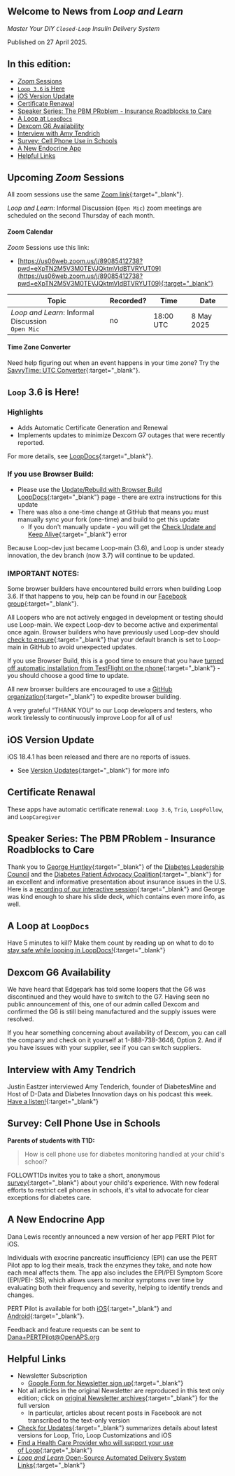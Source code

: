 ## Welcome to News from&nbsp;_<span translate="no">Loop and Learn</span>_

_Master Your DIY `Closed-Loop` Insulin Delivery System_

Published on 27 April 2025.

## In this edition:

* [*Zoom* Sessions](#upcoming-zoom-sessions)
* [`Loop 3.6` is Here](#loop-36-is-here)
* [iOS Version Update](#ios-version-update)
* [Certificate Renawal](#certificate-renawal)
* [Speaker Series: The PBM PRoblem - Insurance Roadblocks to Care](#speaker-series-the-pbm-problem---insurance-roadblocks-to-care)
* [A Loop at `LoopDocs`](#a-loop-at-loopdocs)
* [Dexcom G6 Availability](#dexcom-g6-availability)
* [Interview with Amy Tendrich](#interview-with-amy-tendrich)
* [Survey: Cell Phone Use in Schools](#survey-cell-phone-use-in-schools)
* [A New Endocrine App](#a-new-endocrine-app)
* [Helpful Links](#helpful-links)

## Upcoming *Zoom* Sessions

All zoom sessions use the same [Zoom link](https://us06web.zoom.us/j/89085412738?pwd=eXpTN2M5V3M0TEVJQktmVldBTVRYUT09){:target="_blank"}.

_<span translate="no">Loop and Learn</span>_: Informal Discussion (`Open Mic`) zoom meetings are scheduled on the second Thursday of each month.

#### Zoom Calendar

*Zoom* Sessions use this link:

* [https://us06web.zoom.us/j/89085412738?pwd=eXpTN2M5V3M0TEVJQktmVldBTVRYUT09](https://us06web.zoom.us/j/89085412738?pwd=eXpTN2M5V3M0TEVJQktmVldBTVRYUT09){:target="_blank"}

| Topic | Recorded? | Time | Date |
| - | - | - | - |
| _<span translate="no">Loop and Learn</span>_: Informal Discussion<br>`Open Mic` | no | 18:00 UTC | 8 May 2025 |

#### Time Zone Converter

Need help figuring out when an event happens in your time zone? Try the [SavvyTime: UTC Converter](https://savvytime.com/converter/utc){:target="_blank"}.

## `Loop` 3.6 is Here!

### Highlights

* Adds Automatic Certificate Generation and Renewal
* Implements updates to minimize Dexcom G7 outages that were recently reported.

For more details, see [LoopDocs](https://loopkit.github.io/loopdocs/version/releases/#loop-v360){:target="_blank"}.

### If you use Browser Build:

* Please use the [Update/Rebuild with Browser Build LoopDocs](https://loopkit.github.io/loopdocs/browser/bb-update/#how-to-update-or-rebuild){:target="_blank"} page - there are extra
instructions for this update
* There was also a one-time change at GitHub that means you must manually sync your fork (one-time)
and build to get this update
    * If you don't manually update - you will get the [Check Update and Keep Alive](https://loopkit.github.io/loopdocs/browser/bb-errors/#check-upstream-and-keep-alive-error){:target="_blank"} error

Because Loop-dev just became Loop-main (3.6), and Loop is under steady innovation, the dev
branch (now 3.7) will continue to be updated.

### IMPORTANT NOTES:

Some browser builders have encountered build errors when building Loop 3.6. If that happens
to you, help can be found in our [Facebook group](https://www.facebook.com/groups/LOOPandLEARN){:target="_blank"}. 

All Loopers who are not actively engaged in development or testing should use Loop-main.
We expect Loop-dev to become active and experimental once again. Browser builders who
have previously used Loop-dev should [check to ensure](https://loopkit.github.io/loopdocs/browser/build-dev-browser/#change-default-branch){:target="_blank"} that your default branch is set to
Loop-main in GitHub to avoid unexpected updates.

If you use Browser Build, this is a good time to ensure that you have [turned off automatic
installation from TestFlight on the phone](https://loopkit.github.io/loopdocs/browser/phone-install/#disable-automatic-install-from-testflight){:target="_blank"} - you should choose a good time to update.

All new browser builders are encouraged to use a [GitHub organization](https://loopkit.github.io/loopdocs/browser/secrets/#create-a-free-github-organization){:target="_blank"} to expedite browser building.

A very grateful “THANK YOU” to our Loop developers and testers, who work tirelessly to
continuously improve Loop for all of us!

## iOS Version Update

iOS 18.4.1 has been released and
there are no reports of issues.

* See [Version Updates](https://www.loopandlearn.org/version-updates/){:target="_blank"} for more info


## Certificate Renawal

These apps have automatic
certificate renewal: `Loop 3.6`, `Trio`,
`LoopFollow`, and `LoopCaregiver`

## Speaker Series: The PBM PRoblem - Insurance Roadblocks to Care

Thank you to [George Huntley](https://www.diabetesleadership.org/who-we-are#leadership){:target="_blank"} of the [Diabetes Leadership Council](https://www.diabetesleadership.org/) and the
[Diabetes Patient Advocacy Coalition](https://www.diabetespac.org/){:target="_blank"} for an excellent and informative
presentation about insurance issues in the U.S. Here is a [recording of our
interactive session](https://www.youtube.com/watch?v=DNgdLgN9YdY){:target="_blank"} and George was kind enough to share his slide deck, which
contains even more info, as well.

## A Loop at `LoopDocs`

Have 5 minutes to kill? Make them count by reading up on what to do to
[stay safe while looping in LoopDocs!](https://loopkit.github.io/loopdocs/faqs/safety-faqs/){:target="_blank"}

## Dexcom G6 Availability

We have heard that Edgepark has told some loopers that the G6 was
discontinued and they would have to switch to the G7. Having seen no public
announcement of this, one of our admin called Dexcom and confirmed the
G6 is still being manufactured and the supply issues were resolved.

If you hear something concerning about availability of Dexcom, you can call
the company and check on it yourself at 1-888-738-3646, Option 2. And if
you have issues with your supplier, see if you can switch suppliers.

## Interview with Amy Tendrich

Justin Eastzer interviewed Amy Tenderich, founder of DiabetesMine and
Host of D-Data and Diabetes Innovation days on his podcast this week.
[Have a listen!](https://diabetechpodcast.podbean.com/e/how-diabetes-bloggers-changed-the-game/){:target="_blank"}

## Survey: Cell Phone Use in Schools

**Parents of students with T1D:**

> How is cell phone use for diabetes monitoring
handled at your child's school?

FOLLOWT1Ds invites you to take a short,
anonymous [survey](https://dqa.co1.qualtrics.com/jfe/form/SV_d4gONAaZ70B1WcK?fbclid=IwY2xjawJ6ggZleHRuA2FlbQIxMABicmlkETFwYnRnMDRzV0ZXampMRjZhAR5DjHUYTdH9e-XeJsXbdeEcE6B_4OnL2quX9khEbAy37sgkfLHxBeuXiIOBSA_aem_rlruYLl6nsF_jbiKz28hxA){:target="_blank"} about your child's
experience. With new federal efforts to restrict
cell phones in schools, it's vital to advocate for
clear exceptions for diabetes care.

## A New Endocrine App

Dana Lewis recently
announced a new version
of her app PERT Pilot for iOS.

Individuals with exocrine
pancreatic insufficiency
(EPI) can use the PERT Pilot
app to log their meals,
track the enzymes they
take, and note how each meal affects them. The app also includes the EPI/PEI Symptom Score (EPI/PEI-
SS), which allows users to monitor symptoms over time by evaluating both
their frequency and severity, helping to identify trends and changes.

PERT Pilot is available for both [iOS](https://apps.apple.com/us/app/pert-pilot/id6448204562){:target="_blank"} and [Android](https://play.google.com/store/apps/details?id=com.PERTPilot.PERTPilot&pli=1){:target="_blank"}.

Feedback and feature requests can be sent to Dana+PERTPilot@OpenAPS.org

## Helpful Links

* Newsletter Subscription
    * [Google Form for Newsletter sign up](https://docs.google.com/forms/d/e/1FAIpQLSeu64I0Ygauk079Q0lMhEcPq-IydPmscm2UCie6uxXfkfdmWw/viewform){:target="_blank"} 
* Not all articles in the original Newsletter are reproduced in this text only edition; click on [original Newsletter archives](https://www.loopandlearn.org/loop-and-learn-newsletter/){:target="_blank"} for the full version
    * In particular, articles about recent posts in Facebook are not transcribed to the text-only version
* [Check for Updates](https://www.loopandlearn.org/version-updates/){:target="_blank"} summarizes details about latest versions for Loop, Trio, Loop Customizations and iOS
* [Find a Health Care Provider who will support your use of&nbsp;<span translate="no">Loop</span>](https://www.loopandlearn.org/hcp-recommendations/){:target="_blank"}
* [_<span translate="no">Loop and Learn</span>_&nbsp;Open-Source Automated Delivery System Links](https://www.loopandlearn.org/resources/#os-aid){:target="_blank"}


